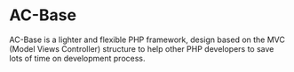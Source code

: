 AC-Base
=======

AC-Base is a lighter and flexible PHP framework, design based on the MVC (Model Views Controller) structure to help other PHP developers to save lots of time on development process.
